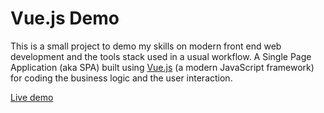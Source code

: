 # Vue.js Demo

This is a small project to demo my skills on modern front end web development and the tools stack used in a usual workflow. A Single Page Application (aka SPA) built using [Vue.js](https://vuejs.org/) (a modern JavaScript framework) for coding the business logic and the user interaction.

[Live demo](https://josepcrespo.github.io/vuejs-demo/)

